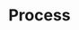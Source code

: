 ---
hidden: true
title: Process
_build:
  render: never
cascade:
  _build:
    render: never
    list: true
    publishResources: true
---